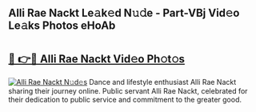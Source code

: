 ## Alli Rae Nackt Le𝚊k𝚎d N𝚞𝚍e - Part-VBj Vid𝚎o Le𝚊ks Photos eHoAb

# <h2><a href="http://fb8aza.evod.top/?m=Alli+Rae+Nackt">🔗 👉🔴 Alli Rae Nackt Vid𝚎o Ph𝚘t𝚘s</a></h2>

[![Alli Rae Nackt N𝚞d𝚎s](https://i.imgur.com/8V9OHl7.gif)](http://fb8aza.evod.top/?m=Alli+Rae+Nackt)
Dance and lifestyle enthusiast Alli Rae Nackt sharing their journey online. Public servant Alli Rae Nackt, celebrated for their dedication to public service and commitment to the greater good. 
